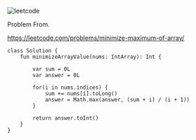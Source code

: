 ![leetcode](https://user-images.githubusercontent.com/77060863/229965126-25206b8f-937f-4f6e-8de0-f7488aea9392.PNG)

Problem From.

https://leetcode.com/problems/minimize-maximum-of-array/

```
class Solution {
    fun minimizeArrayValue(nums: IntArray): Int {
        
        var sum = 0L
        var answer = 0L
        
        for(i in nums.indices) {
            sum += nums[i].toLong()
            answer = Math.max(answer, (sum + i) / (i + 1))
        }
        
        return answer.toInt()
    }
}
```
